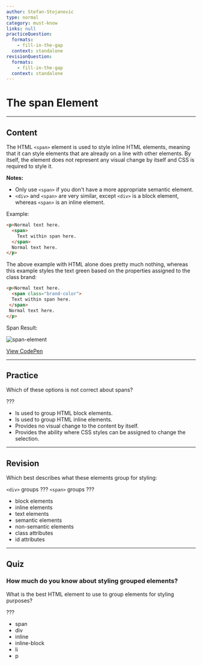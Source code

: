```yaml
---
author: Stefan-Stojanovic
type: normal
category: must-know
links: null
practiceQuestion:
  formats:
    - fill-in-the-gap
  context: standalone
revisionQuestion:
  formats:
    - fill-in-the-gap
  context: standalone
---
```


# The span Element


---

## Content

The HTML `<span>` element is used to style inline HTML elements, meaning that it can style elements that are already on a line with other elements. By itself, the element does not represent any visual change by itself and CSS is required to style it.

**Notes:**

- Only use `<span>` if you don't have a more appropriate semantic element.
- `<div>` and `<span>` are very similar, except `<div>` is a block element, whereas `<span>` is an inline element.

Example:

```html
<p>Normal text here.
  <span>
    Text within span here.
  </span>
  Normal text here.
</p>
```

The above example with HTML alone does pretty much nothing, whereas this example styles the text green based on the properties assigned to the class brand:

```html
<p>Normal text here.
  <span class="brand-color">
  Text within span here.
 </span>
 Normal text here.
</p>
```

Span Result:

![span-element](https://img.enkipro.com/f9ebbbd713a8ec7a463a5bd9da60110a.png)

[View CodePen](https://codepen.io/enkidevs/pen/JZwPQO)


---

## Practice

Which of these options is not correct about spans?

???

- Is used to group HTML block elements.
- Is used to group HTML inline elements.
- Provides no visual change to the content by itself.
- Provides the ability where CSS styles can be assigned to change the selection.


---

## Revision

Which best describes what these elements group for styling:

`<div>` groups ???
`<span>` groups ???

- block elements
- inline elements
- text elements
- semantic elements
- non-semantic elements
- class attributes
- id attributes


---

## Quiz

### How much do you know about styling grouped elements?


What is the best HTML element to use to group elements for styling purposes?

???

- span
- div
- inline
- inline-block
- li
- p
